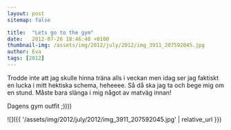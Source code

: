 ```yaml
---
layout: post
sitemap: false

title:  "Lets go to the gym"
date:   2012-07-26 18:46:40 +0100
thumbnail-img: /assets/img/2012/july/2012/img_3911_207592045.jpg
author: Eva
tags: [2012]
---
```


Trodde inte att jag skulle hinna träna alls i veckan men idag ser jag faktiskt en lucka i mitt hektiska schema, heheeee. Så då ska jag ta och bege mig om en stund. Måste bara slänga i mig något av matväg innan!

Dagens gym outfit ;))))

![]({{ '/assets/img/2012/july/2012/img_3911_207592045.jpg'  | relative_url }})

